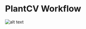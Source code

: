 # PlantCV Workflow

![alt text](https://github.com/tvanbutselaar/thymus/blob/main/PlantCV%20workflow.png?raw=true)
